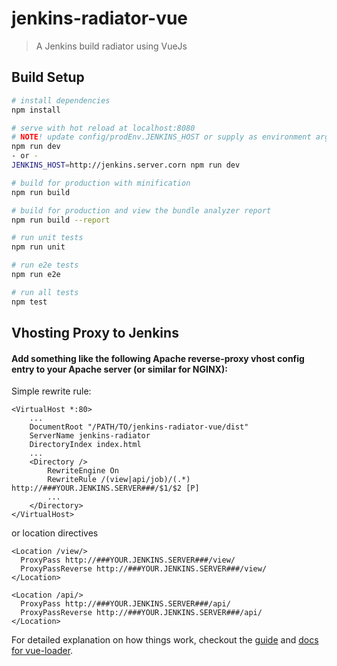 # jenkins-radiator-vue

> A Jenkins build radiator using VueJs

## Build Setup

``` bash
# install dependencies
npm install

# serve with hot reload at localhost:8080
# NOTE! update config/prodEnv.JENKINS_HOST or supply as environment argument
npm run dev
- or -
JENKINS_HOST=http://jenkins.server.corn npm run dev

# build for production with minification
npm run build

# build for production and view the bundle analyzer report
npm run build --report

# run unit tests
npm run unit

# run e2e tests
npm run e2e

# run all tests
npm test
```

## Vhosting Proxy to Jenkins
#### Add something like the following Apache reverse-proxy vhost config entry to your Apache server (or similar for NGINX):

Simple rewrite rule:

```
<VirtualHost *:80>
	...
	DocumentRoot "/PATH/TO/jenkins-radiator-vue/dist"
	ServerName jenkins-radiator
	DirectoryIndex index.html
	...
	<Directory />    
		RewriteEngine On
		RewriteRule /(view|api/job)/(.*) http://###YOUR.JENKINS.SERVER###/$1/$2 [P]
		...
	</Directory>
</VirtualHost>
```

or location directives

```
<Location /view/>
  ProxyPass http://###YOUR.JENKINS.SERVER###/view/
  ProxyPassReverse http://###YOUR.JENKINS.SERVER###/view/
</Location>

<Location /api/>
  ProxyPass http://###YOUR.JENKINS.SERVER###/api/
  ProxyPassReverse http://###YOUR.JENKINS.SERVER###/api/
</Location>
```
For detailed explanation on how things work, checkout the [guide](http://vuejs-templates.github.io/webpack/) and [docs for vue-loader](http://vuejs.github.io/vue-loader).
